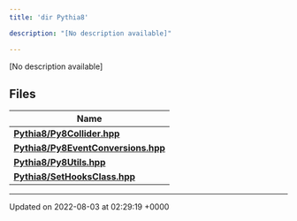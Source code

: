 ```yaml
---
title: 'dir Pythia8'

description: "[No description available]"

---
```







[No description available]

## Files

| Name           |
| -------------- |
| **[Pythia8/Py8Collider.hpp](/documentation/code/darkbit_development/files/py8collider_8hpp/#file-py8collider.hpp)**  |
| **[Pythia8/Py8EventConversions.hpp](/documentation/code/darkbit_development/files/py8eventconversions_8hpp/#file-py8eventconversions.hpp)**  |
| **[Pythia8/Py8Utils.hpp](/documentation/code/darkbit_development/files/py8utils_8hpp/#file-py8utils.hpp)**  |
| **[Pythia8/SetHooksClass.hpp](/documentation/code/darkbit_development/files/sethooksclass_8hpp/#file-sethooksclass.hpp)**  |






-------------------------------

Updated on 2022-08-03 at 02:29:19 +0000

